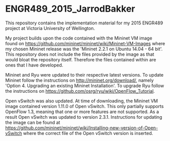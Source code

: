 # ENGR489_2015_JarrodBakker
This repository contains the implementation material for my 2015 ENGR489 project at Victoria University of Wellington.

My project builds upon the code contained with the Mininet VM image found on https://github.com/mininet/mininet/wiki/Mininet-VM-Images where my chosen Mininet release was the 'Mininet 2.2.1 on Ubuntu 14.04 - 64 bit'. This repository does not include the files provided by the image as that would bloat the repository itself. Therefore the files contained within are ones that I have developed.

Mininet and Ryu were updated to their respective latest versions. To update Mininet follow the instructions on http://mininet.org/download/, namely 'Option 4. Upgrading an existing Mininet Installation'. To upgrade Ryu follow the instructions on https://github.com/osrg/ryu/wiki/OpenFlow_Tutorial.

Open vSwitch was also updated. At time of downloading, the Mininet VM image contained version 1.11.0 of Open vSwitch. This only partially supports OpenFlow 1.3, meaning that one or more features are not supported. As a result Open vSwitch was updated to version 2.3.1. Instructions for updating the image can be found at https://github.com/mininet/mininet/wiki/Installing-new-version-of-Open-vSwitch where the correct file of the Open vSwitch version is inserted.
